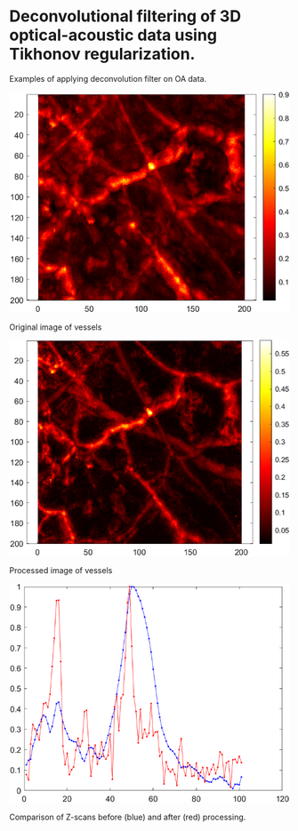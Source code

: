 # Deconvolutional filtering of 3D optical-acoustic data using Tikhonov regularization.

Examples of applying deconvolution filter on OA data.

![alt text](https://github.com/photoacousticsRU/TRDeconv/blob/main/images/before.png?raw=true)

Original image of vessels

![alt text](https://github.com/photoacousticsRU/TRDeconv/blob/main/images/after.png?raw=true)

Processed image of vessels

![alt text](https://github.com/photoacousticsRU/TRDeconv/blob/main/images/z_scan.png?raw=true)

Comparison of Z-scans before (blue) and after (red) processing.
